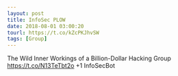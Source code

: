 ```yaml
---
layout: post
title: InfoSec PLOW
date: 2018-08-01 03:00:20
tourl: https://t.co/kZcPKJhvSW
tags: [Group]
---
```

The Wild Inner Workings of a Billion-Dollar Hacking Group
https://t.co/N13TeTbt2o
+1 InfoSecBot